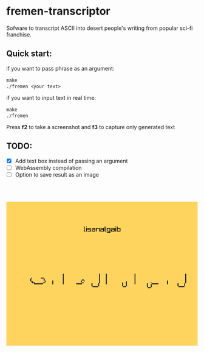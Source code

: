 # fremen-transcriptor

Sofware to transcript ASCII into desert people's writing from popular sci-fi franchise.

## Quick start:

if you want to pass phrase as an argument:

```console
make
./fremen <your text>
```
if you want to input text in real time:

```console
make
./fremen
```
Press **f2** to take a screenshot and **f3** to capture only generated text 

## TODO:
- [X] Add text box instead of passing an argument
- [ ] WebAssembly compilation 
- [ ] Option to save result as an image

<br><br>

<p align=center>
  <img src="./screenshot.png">
</p>

